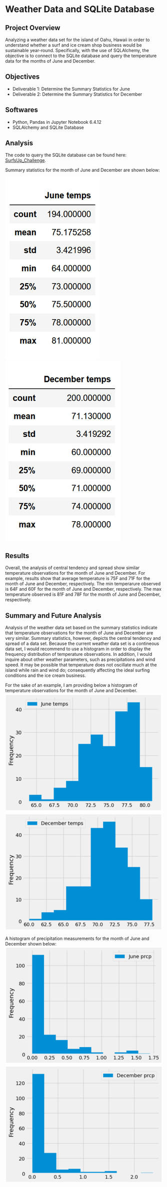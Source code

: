 # Weather Data and SQLite Database

## Project Overview
Analyzing a weather data set for the island of Oahu, Hawaii in order to understand whether a surf and ice cream shop business would be sustainable year-round. Specifically, with the use of SQLAlchemy, the objective is to connect to the SQLite database and query the temperature data for the months of June and December.

## Objectives
- Deliverable 1: Determine the Summary Statistics for June
- Deliverable 2: Determine the Summary Statistics for December

## Softwares
- Python, Pandas in Jupyter Notebook 6.4.12
- SQLAlchemy and SQLite Database

## Analysis
The code to query the SQLite database can be found here: [SurfsUp_Challenge](https://github.com/MSF2141/surfs_up/blob/57d6433a479e5c4293fef094ede3de805ea0ce68/SurfsUp_Challenge.ipynb).

Summary statistics for the month of June and December are shown below:

![June%20temps](https://github.com/MSF2141/surfs_up/blob/052482211893bf9297fb72676bf727fce9b49dc6/June%20temps.png) ![December%20temps](https://github.com/MSF2141/surfs_up/blob/3772d6d781630978919ec9c4cd865b377f04c275/December%20temps.png)

## Results
Overall, the analysis of central tendency and spread show similar temperature observations for the month of June and December. For example, results show that average temperature is 75F and 71F for the month of June and December, respectively. The min temperarure observed is 64F and 60F for the month of June and December, respectively. The max temperature observed is 81F and 78F for the month of June and December, respectively. 

## Summary and Future Analysis
Analysis of the weather data set based on the summary statistics indicate that temperature observations for the month of June and December are very similar. Summary statistics, however, depicts the central tendency and spread of a data set. Because the current weather data set is a contineous data set, I would recommend to use a histogram in order to display the frequency distribution of temperature observations. In addition, I would inquire about other weather parameters, such as precipitations and wind speed. It may be possible that temperature does not oscillate much at the island while rain and wind do; consequently affecting the ideal surfing conditions and the ice cream business.

For the sake of an example, I am providing below a histogram of temperature observations for the month of June and December. 
![June%20temps](https://github.com/MSF2141/surfs_up/blob/003b03c034175d6f9ee8fc8107d2e17c96106770/June%20temps_histogram.png) ![December%20temps_histogram](https://github.com/MSF2141/surfs_up/blob/95044b0ba0fc9f1abaeb03d7f422482e1bc539eb/December%20temps_histogram.png)

A histogram of precipitation measurements for the month of June and December shown below:
![June%20prcp_histogram](https://github.com/MSF2141/surfs_up/blob/50162dc2b3f15fedd9c91f511c3c73add02c8d77/June%20prcp_histogram.png) ![December%20prcp_histogram](https://github.com/MSF2141/surfs_up/blob/bb55a39a448c2d193c9e19fd770831bddcde90ae/December%20prcp_histogram.png)


